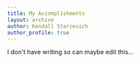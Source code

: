 ```yaml
---
title: My Accomplishments
layout: archive
author: Kendall Starcevich
author_profile: true
---
```

I don't have writing so can maybe edit this...